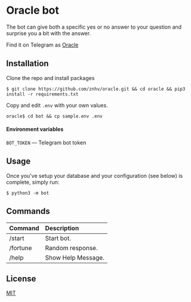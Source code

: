 # Oracle bot

The bot can give both a specific yes or no answer to your question and surprise you a bit with the answer.
    
Find it on Telegram as [Oracle](https://t.me/oracleot_bot)
## Installation

Clone the repo and install packages
```shell
$ git clone https://github.com/znhv/oracle.git && cd oracle && pip3 install -r requirements.txt
```

Copy and edit `.env` with your own values.
```shell
oracle$ cd bot && cp sample.env .env
```

#### Environment variables
`BOT_TOKEN` — Telegram bot token


## Usage


Once you've setup your database and your configuration (see below) is complete, simply run:
```shell
$ python3 -m bot
```

## Commands
Command | Description
:--- | :---
/start | Start bot.
/fortune | Random response.
/help | Show Help Message.


## License
[MIT](https://choosealicense.com/licenses/mit/)